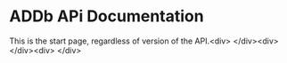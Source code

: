 ADDb APi Documentation
======================

This is the start page, regardless of version of the API.&lt;div&gt;
&lt;/div&gt;&lt;div&gt;
&lt;/div&gt;&lt;div&gt;
&lt;/div&gt;